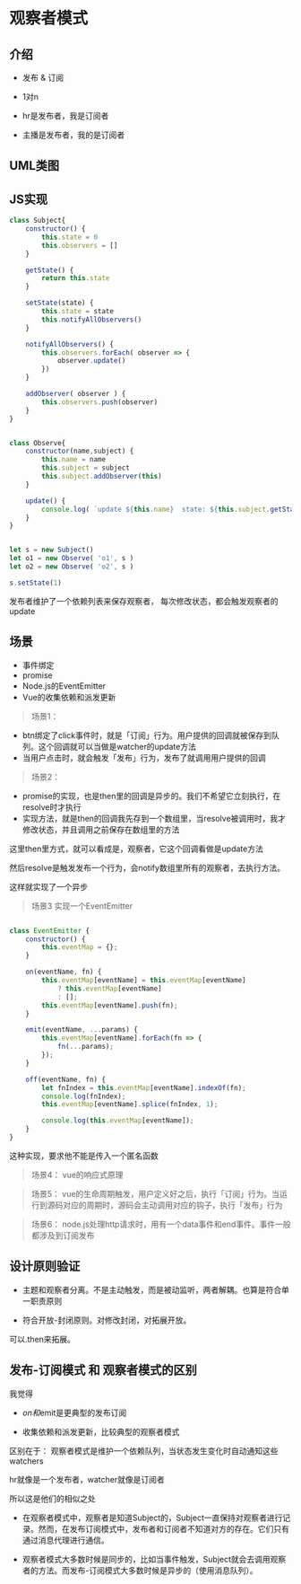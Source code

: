# 观察者模式

## 介绍

- 发布 & 订阅
- 1对n


- hr是发布者，我是订阅者
- 主播是发布者，我的是订阅者


## UML类图


## JS实现

```js
class Subject{
    constructor() {
        this.state = 0
        this.observers = []
    }

    getState() {
        return this.state
    }

    setState(state) {
        this.state = state
        this.notifyAllObservers()
    }

    notifyAllObservers() {
        this.observers.forEach( observer => {
            observer.update()
        })
    }

    addObserver( observer ) {
        this.observers.push(observer)
    }
}


class Observe{
    constructor(name,subject) {
        this.name = name
        this.subject = subject
        this.subject.addObserver(this)
    }

    update() {
        console.log( `update ${this.name}  state: ${this.subject.getState()}`)
    }
}


let s = new Subject()
let o1 = new Observe( 'o1', s )
let o2 = new Observe( 'o2', s )

s.setState(1)

```

发布者维护了一个依赖列表来保存观察者， 每次修改状态，都会触发观察者的update


## 场景

- 事件绑定
- promise
- Node.js的EventEmitter
- Vue的收集依赖和派发更新

> 场景1：

- btn绑定了click事件时，就是「订阅」行为。用户提供的回调就被保存到队列。这个回调就可以当做是watcher的update方法
- 当用户点击时，就会触发「发布」行为，发布了就调用用户提供的回调

> 场景2：

- promise的实现，也是then里的回调是异步的。我们不希望它立刻执行，在resolve时才执行
- 实现方法，就是then的回调我先存到一个数组里，当resolve被调用时，我才修改状态，并且调用之前保存在数组里的方法

这里then里方式，就可以看成是，观察者，它这个回调看做是update方法

然后resolve是触发发布一个行为，会notify数组里所有的观察者，去执行方法。


这样就实现了一个异步

> 场景3   实现一个EventEmitter

```js

class EventEmitter {
    constructor() {
        this.eventMap = {};
    }

    on(eventName, fn) {
        this.eventMap[eventName] = this.eventMap[eventName]
            ? this.eventMap[eventName]
            : [];
        this.eventMap[eventName].push(fn);
    }

    emit(eventName, ...params) {
        this.eventMap[eventName].forEach(fn => {
            fn(...params);
        });
    }

    off(eventName, fn) {
        let fnIndex = this.eventMap[eventName].indexOf(fn);
        console.log(fnIndex);
        this.eventMap[eventName].splice(fnIndex, 1);

        console.log(this.eventMap[eventName]);
    }
}

```

这种实现，要求他不能是传入一个匿名函数

> 场景4： vue的响应式原理

> 场景5： vue的生命周期触发，用户定义好之后，执行「订阅」行为。当运行到源码对应的周期时，源码会主动调用对应的钩子，执行「发布」行为

> 场景6： node.js处理http请求时，用有一个data事件和end事件。事件一般都涉及到订阅发布


## 设计原则验证

- 主题和观察者分离。不是主动触发，而是被动监听，两者解耦。也算是符合单一职责原则

- 符合开放-封闭原则。对修改封闭，对拓展开放。

可以.then来拓展。




## 发布-订阅模式 和 观察者模式的区别


我觉得

- $on和$emit是更典型的发布订阅

- 收集依赖和派发更新，比较典型的观察者模式

区别在于： 观察者模式是维护一个依赖队列，当状态发生变化时自动通知这些watchers

hr就像是一个发布者，watcher就像是订阅者

所以这是他们的相似之处


- 在观察者模式中，观察者是知道Subject的，Subject一直保持对观察者进行记录。然而，在发布订阅模式中，发布者和订阅者不知道对方的存在。它们只有通过消息代理进行通信。

- 观察者模式大多数时候是同步的，比如当事件触发，Subject就会去调用观察者的方法。而发布-订阅模式大多数时候是异步的（使用消息队列）。